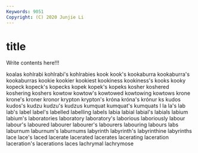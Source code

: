 ```yaml
---
Keywords: 9051
Copyright: (C) 2020 Junjie Li
---
```


# title

Write contents here!!!

koalas 
kohlrabi 
kohlrabi's 
kohlrabies 
kook 
kook's 
kookaburra 
kookaburra's 
kookaburras 
kookie
kookier 
kookiest 
kookiness 
kookiness's 
kooks 
kooky 
kopeck 
kopeck's 
kopecks 
kopek
kopek's 
kopeks 
kosher 
koshered 
koshering 
koshers 
kowtow 
kowtow's 
kowtowed 
kowtowing
kowtows 
krone 
krone's 
kroner 
kronor 
krypton 
krypton's 
króna 
króna's 
krónur
ks 
kudos 
kudos's 
kudzu 
kudzu's 
kudzus 
kumquat 
kumquat's 
kumquats 
l
la 
la's 
lab 
lab's 
label 
label's 
labelled 
labelling 
labels 
labia
labial 
labial's 
labials 
labium 
labium's 
laboratories 
laboratory 
laboratory's 
laborious 
laboriously
labour 
labour's 
laboured 
labourer 
labourer's 
labourers 
labouring 
labours 
labs 
laburnum
laburnum's 
laburnums 
labyrinth 
labyrinth's 
labyrinthine 
labyrinths 
lace 
lace's 
laced 
lacerate
lacerated 
lacerates 
lacerating 
laceration 
laceration's 
lacerations 
laces 
lachrymal 
lachrymose 
